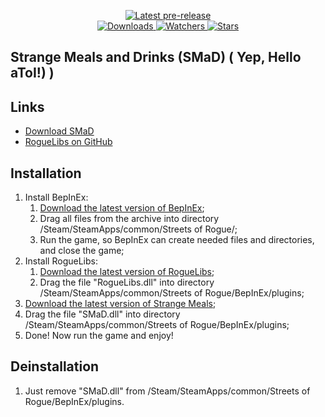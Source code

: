﻿<div align="center">
  <p>
    <!--<a href="https://github.com/zTBBz/SMaD/releases/latest">
      <img src="https://img.shields.io/github/v/release/zTBBz/SMaD?label=Latest%20release&style=for-the-badge&logo=github" alt="Latest release"/>-->
    </a>
    <a href="https://github.com/zTBBz/Strange-Meals/releases">
      <img src="https://img.shields.io/github/v/release/zTBBz/SMaD?include_prereleases&label=Latest%20pre-release&style=for-the-badge&logo=github" alt="Latest pre-release"/>
    </a>
    <br/>
    <a href="https://github.com/zTBBz/SMaD/releases">
      <img src="https://img.shields.io/github/downloads/zTBBz/SMaD/total?label=Downloads&style=for-the-badge" alt="Downloads"/>
    </a>
    <a href="https://github.com/zTBBz/SMaD/subscription">
      <img src="https://img.shields.io/github/watchers/zTBBz/SMaD?color=green&label=Watchers&style=for-the-badge" alt="Watchers"/>
    </a>
    <a href="https://github.com/zTBBz/SMaD/stargazers">
      <img src="https://img.shields.io/github/stars/zTBBz/SMaD?color=green&label=Stars&style=for-the-badge" alt="Stars"/>
    </a>
  </p>
</div>

## Strange Meals and Drinks (SMaD) ( Yep, Hello aToI!) ) ##

## Links ##
*  [Download SMaD](https://github.com/zTBBz/SMaD/releases)
*  [RogueLibs on GitHub](https://github.com/Abbysssal/RogueLibs)

## Installation ##
1.  Install BepInEx:
    1.  [Download the latest version of BepInEx](https://github.com/BepInEx/BepInEx/releases/latest);
    2.  Drag all files from the archive into directory /Steam/SteamApps/common/Streets of Rogue/;
    3.  Run the game, so BepInEx can create needed files and directories, and close the game;
2.  Install RogueLibs:
    1.  [Download the latest version of RogueLibs](https://github.com/Abbysssal/RogueLibs/releases/latest);
    2.  Drag the file "RogueLibs.dll" into directory /Steam/SteamApps/common/Streets of Rogue/BepInEx/plugins;
3.  [Download the latest version of Strange Meals](https://github.com/zTBBz/SMaD/releases/latest);
4.  Drag the file "SMaD.dll" into directory /Steam/SteamApps/common/Streets of Rogue/BepInEx/plugins;
5.  Done! Now run the game and enjoy!

## Deinstallation ##
1.  Just remove "SMaD.dll" from /Steam/SteamApps/common/Streets of Rogue/BepInEx/plugins.
